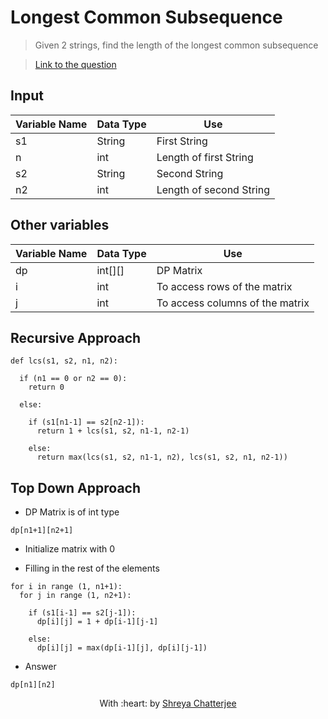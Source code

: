 # Longest Common Subsequence

> Given 2 strings, find the length of the longest common subsequence

> [Link to the question](https://leetcode.com/problems/longest-common-subsequence/)

## Input
| Variable Name | Data Type | Use | 
|---- | ----- | ----- |
| s1 | String | First String |
| n | int | Length of first String |
| s2 | String | Second String |
| n2 | int | Length of second String |

## Other variables
| Variable Name | Data Type | Use | 
|---- | ----- | ----- |
| dp | int[][] | DP Matrix |
| i | int | To access rows of the matrix |
| j | int | To access columns of the matrix |

## Recursive Approach
```	
def lcs(s1, s2, n1, n2):

  if (n1 == 0 or n2 == 0):
    return 0
    
  else:
  
    if (s1[n1-1] == s2[n2-1]):
      return 1 + lcs(s1, s2, n1-1, n2-1)
      
    else:
      return max(lcs(s1, s2, n1-1, n2), lcs(s1, s2, n1, n2-1))
```

## Top Down Approach

- DP Matrix is of int type

`dp[n1+1][n2+1]`

- Initialize matrix with 0


- Filling in the rest of the elements

```
for i in range (1, n1+1):
  for j in range (1, n2+1):
  
    if (s1[i-1] == s2[j-1]):
      dp[i][j] = 1 + dp[i-1][j-1]
      
    else:
      dp[i][j] = max(dp[i-1][j], dp[i][j-1])
```

- Answer

`dp[n1][n2]`

<p align="center">
	With :heart: by <a href="https://github.com/Shreya549" target="_blank">Shreya Chatterjee</a>
</p>
